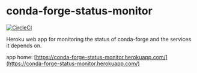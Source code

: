 # conda-forge-status-monitor
[![CircleCI](https://circleci.com/gh/conda-forge/conda-forge-status-monitor.svg?style=svg)](https://circleci.com/gh/conda-forge/conda-forge-status-monitor)

Heroku web app for monitoring the status of conda-forge and the services it depends on.

app home: [https://conda-forge-status-monitor.herokuapp.com/](https://conda-forge-status-monitor.herokuapp.com/)

